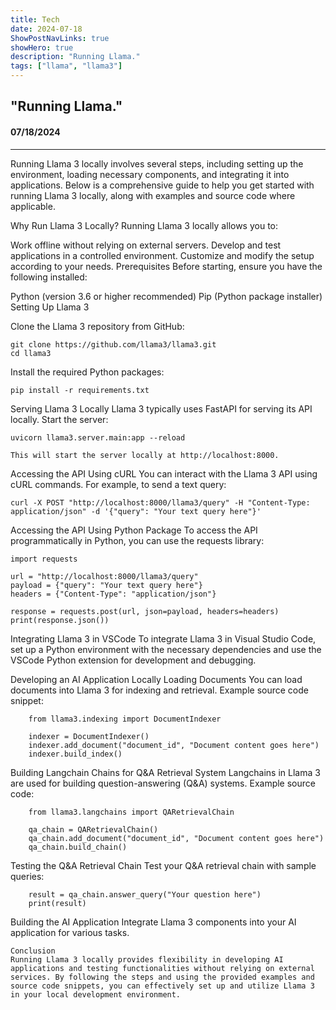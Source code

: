 ```yaml
---
title: Tech
date: 2024-07-18
ShowPostNavLinks: true
showHero: true
description: "Running Llama."
tags: ["llama", "llama3"]
---
```

## "Running Llama."
#### 07/18/2024 
___
Running Llama 3 locally involves several steps, including setting up the environment, loading necessary components, and integrating it into applications. Below is a comprehensive guide to help you get started with running Llama 3 locally, along with examples and source code where applicable.

Why Run Llama 3 Locally?
Running Llama 3 locally allows you to:

Work offline without relying on external servers.
Develop and test applications in a controlled environment.
Customize and modify the setup according to your needs.
Prerequisites
Before starting, ensure you have the following installed:

Python (version 3.6 or higher recommended)
Pip (Python package installer)
Setting Up Llama 3

Clone the Llama 3 repository from GitHub:

    git clone https://github.com/llama3/llama3.git
    cd llama3

Install the required Python packages:

    pip install -r requirements.txt

Serving Llama 3 Locally
Llama 3 typically uses FastAPI for serving its API locally. Start the server:

    uvicorn llama3.server.main:app --reload

    This will start the server locally at http://localhost:8000.

Accessing the API Using cURL
You can interact with the Llama 3 API using cURL commands. For example, to send a text query:

    curl -X POST "http://localhost:8000/llama3/query" -H "Content-Type: application/json" -d '{"query": "Your text query here"}'

Accessing the API Using Python Package
To access the API programmatically in Python, you can use the requests library:

    import requests

    url = "http://localhost:8000/llama3/query"
    payload = {"query": "Your text query here"}
    headers = {"Content-Type": "application/json"}

    response = requests.post(url, json=payload, headers=headers)
    print(response.json())

Integrating Llama 3 in VSCode
To integrate Llama 3 in Visual Studio Code, set up a Python environment with the necessary dependencies and use the VSCode Python extension for development and debugging.

Developing an AI Application Locally
Loading Documents
    You can load documents into Llama 3 for indexing and retrieval. Example source code snippet:

        from llama3.indexing import DocumentIndexer

        indexer = DocumentIndexer()
        indexer.add_document("document_id", "Document content goes here")
        indexer.build_index()

Building Langchain Chains for Q&A Retrieval System
    Langchains in Llama 3 are used for building question-answering (Q&A) systems. Example source code:

        from llama3.langchains import QARetrievalChain

        qa_chain = QARetrievalChain()
        qa_chain.add_document("document_id", "Document content goes here")
        qa_chain.build_chain()

Testing the Q&A Retrieval Chain
    Test your Q&A retrieval chain with sample queries:

        result = qa_chain.answer_query("Your question here")
        print(result)

Building the AI Application
    Integrate Llama 3 components into your AI application for various tasks.

    Conclusion
    Running Llama 3 locally provides flexibility in developing AI applications and testing functionalities without relying on external services. By following the steps and using the provided examples and source code snippets, you can effectively set up and utilize Llama 3 in your local development environment.